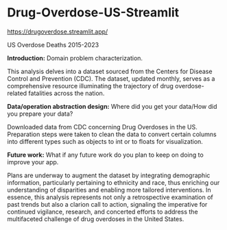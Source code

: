# Drug-Overdose-US-Streamlit
https://drugoverdose.streamlit.app/

US Overdose Deaths 2015-2023

**Introduction:** Domain problem characterization.

This analysis delves into a dataset sourced from the Centers for Disease Control and Prevention (CDC). The dataset, updated monthly, serves as a comprehensive resource illuminating the trajectory of drug overdose-related fatalities across the nation.

**Data/operation abstraction design:** Where did you get your data/How did you prepare your data?

Downloaded data from CDC concerning Drug Overdoses in the US. Preparation steps were taken to clean the data to convert certain columns into different types such as objects to int or to floats for visualization.

**Future work:** What if any future work do you plan to keep on doing to improve your app.

Plans are underway to augment the dataset by integrating demographic information, particularly pertaining to ethnicity and race, thus enriching our understanding of disparities and enabling more tailored interventions. In essence, this analysis represents not only a retrospective examination of past trends but also a clarion call to action, signaling the imperative for continued vigilance, research, and concerted efforts to address the multifaceted challenge of drug overdoses in the United States.
